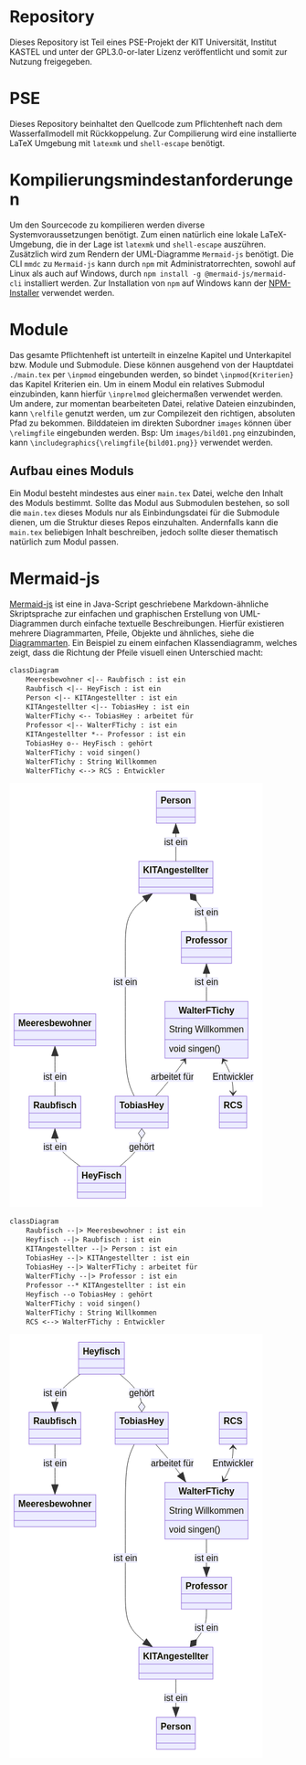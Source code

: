 # Repository
Dieses Repository ist Teil eines PSE-Projekt der KIT Universität, Institut KASTEL und unter der GPL3.0-or-later Lizenz veröffentlicht und somit zur Nutzung freigegeben.

# PSE
Dieses Repository beinhaltet den Quellcode zum Pflichtenheft nach dem Wasserfallmodell mit Rückkoppelung.
Zur Compilierung wird eine installierte LaTeX Umgebung mit `latexmk` und `shell-escape` benötigt.

# Kompilierungsmindestanforderungen
Um den Sourcecode zu kompilieren werden diverse Systemvoraussetzungen benötigt. Zum einen natürlich eine lokale LaTeX-Umgebung, die in der Lage ist `latexmk` und `shell-escape` auszühren.
Zusätzlich wird zum Rendern der UML-Diagramme `Mermaid-js` benötigt. Die CLI `mmdc` zu `Mermaid-js` kann durch `npm` mit Administratorrechten, sowohl auf Linux als auch auf Windows, durch `npm install -g @mermaid-js/mermaid-cli` installiert werden. 
Zur Installation von `npm` auf Windows kann der [NPM-Installer](https://nodejs.org/en/) verwendet werden.

# Module
Das gesamte Pflichtenheft ist unterteilt in einzelne Kapitel und Unterkapitel bzw. Module und Submodule. Diese können ausgehend von der Hauptdatei `./main.tex` per `\inpmod` eingebunden werden, so bindet `\inpmod{Kriterien}` das Kapitel Kriterien ein. Um in einem Modul ein relatives Submodul einzubinden, kann hierfür `\inprelmod` gleichermaßen verwendet werden.
Um andere, zur momentan bearbeiteten Datei, relative Dateien einzubinden, kann `\relfile` genutzt werden, um zur Compilezeit den richtigen, absoluten Pfad zu bekommen.
Bilddateien im direkten Subordner `images` können über `\relimgfile` eingebunden werden. Bsp: Um `images/bild01.png` einzubinden, kann `\includegraphics{\relimgfile{bild01.png}}` verwendet werden.

## Aufbau eines Moduls
Ein Modul besteht mindestes aus einer `main.tex` Datei, welche den Inhalt des Moduls bestimmt. Sollte das Modul aus Submodulen bestehen, so soll die `main.tex` dieses Moduls nur als Einbindungsdatei für die Submodule dienen, um die Struktur dieses Repos einzuhalten.
Andernfalls kann die `main.tex` beliebigen Inhalt beschreiben, jedoch sollte dieser thematisch natürlich zum Modul passen.

# Mermaid-js
[Mermaid-js](https://mermaid-js.github.io/mermaid/#/) ist eine in Java-Script geschriebene Markdown-ähnliche Skriptsprache zur einfachen und graphischen Erstellung von UML-Diagrammen durch einfache textuelle Beschreibungen.
Hierfür existieren mehrere Diagrammarten, Pfeile, Objekte und ähnliches, siehe die [Diagrammarten](https://mermaid-js.github.io/mermaid/#/?id=diagram-types).
Ein Beispiel zu einem einfachen Klassendiagramm, welches zeigt, dass die Richtung der Pfeile visuell einen Unterschied macht:
```mermaid
classDiagram
    Meeresbewohner <|-- Raubfisch : ist ein
    Raubfisch <|-- HeyFisch : ist ein
    Person <|-- KITAngestellter : ist ein
    KITAngestellter <|-- TobiasHey : ist ein
    WalterFTichy <-- TobiasHey : arbeitet für
    Professor <|-- WalterFTichy : ist ein
    KITAngestellter *-- Professor : ist ein
    TobiasHey o-- HeyFisch : gehört
    WalterFTichy : void singen()
    WalterFTichy : String Willkommen
    WalterFTichy <--> RCS : Entwickler
```
![Klasse 1](./Examples/MermaidUML/class1.png)

```mermaid
classDiagram
    Raubfisch --|> Meeresbewohner : ist ein
    Heyfisch --|> Raubfisch : ist ein
    KITAngestellter --|> Person : ist ein
    TobiasHey --|> KITAngestellter : ist ein
    TobiasHey --|> WalterFTichy : arbeitet für
    WalterFTichy --|> Professor : ist ein
    Professor --* KITAngestellter : ist ein
    Heyfisch --o TobiasHey : gehört
    WalterFTichy : void singen()
    WalterFTichy : String Willkommen
    RCS <--> WalterFTichy : Entwickler
```
![Klasse 2](./Examples/MermaidUML/class2.png)